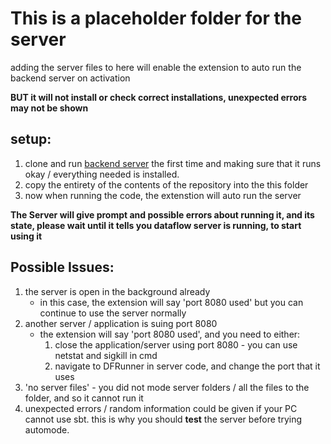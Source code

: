 # This is a placeholder folder for the server

adding the server files to here will enable the extension to auto run the backend server on activation

**BUT it will not install or check correct installations, unexpected errors may not be shown**

## setup:
1. clone and run [backend server](https://github.com/RazanDally/BECompiler) the first time
and making sure that it runs okay / everything needed is installed.
2. copy the entirety of the contents of the repository into the this folder
3. now when running the code, the extenstion will auto run the server

**The Server will give prompt and possible errors about running it, and its state, please wait until it tells you dataflow server is running, to start using it**


## Possible Issues:
1. the server is open in the background already
   * in this case, the extension will say 'port 8080 used' but you can continue to use the server normally
2. another server / application is suing port 8080
   * the extension will say 'port 8080 used', and you need to either:
      1. close the application/server using port 8080 - you can use netstat and sigkill in cmd
      2. navigate to DFRunner in server code, and change the port that it uses
3. 'no server files' - you did not mode server folders / all the files to the folder, and so it cannot run it
4. unexpected errors / random information could be given if your PC cannot use sbt. this is why you should **test** the server before trying automode.

